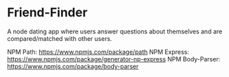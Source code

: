 # Friend-Finder
A node dating app where users answer questions about themselves and are compared/matched with other users.

NPM Path: https://www.npmjs.com/package/path
NPM Express: https://www.npmjs.com/package/generator-np-express
NPM Body-Parser: https://www.npmjs.com/package/body-parser
